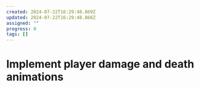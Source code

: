 ```yaml
---
created: 2024-07-22T16:29:48.869Z
updated: 2024-07-22T16:29:48.866Z
assigned: ""
progress: 0
tags: []
---
```


# Implement player damage and death animations
